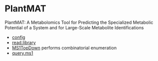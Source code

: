 ﻿# PlantMAT

PlantMAT: A Metabolomics Tool for Predicting the Specialized 
 Metabolic Potential of a System and for Large-Scale Metabolite 
 Identifications

+ [config](PlantMAT/config.1) 
+ [read.library](PlantMAT/read.library.1) 
+ [MS1TopDown](PlantMAT/MS1TopDown.1) performs combinatorial enumeration
+ [query.ms1](PlantMAT/query.ms1.1) 
